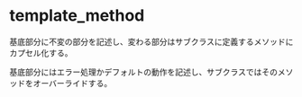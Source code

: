 # template_method
基底部分に不変の部分を記述し、変わる部分はサブクラスに定義するメソッドにカプセル化する。

基底部分にはエラー処理かデフォルトの動作を記述し、サブクラスではそのメソッドをオーバーライドする。
